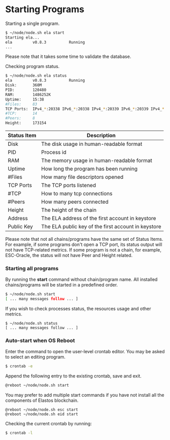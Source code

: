 # Starting Programs

Starting a single program.

```bash
$ ~/node/node.sh ela start
Starting ela...
ela         v0.8.3          Running
...
```

Please note that it takes some time to validate the database.

Checking program status.

```bash
$ ~/node/node.sh ela status
ela         v0.8.3          Running
Disk:       360M
PID:        120480
RAM:        1486252K
Uptime:     15:38
#Files:     83
TCP Ports:  IPv4_*:20338 IPv6_*:20338 IPv4_*:20339 IPv6_*:20339 IPv4_*:20336 
#TCP:       14
#Peers:     8
Height:     173154
```

| Status Item | Description                                         |
| ----------- | --------------------------------------------------- |
| Disk        | The disk usage in human-readable format             |
| PID         | Process id                                          |
| RAM         | The memory usage in human-readable format           |
| Uptime      | How long the program has been running               |
| #Files      | How many file descriptors opened                    |
| TCP Ports   | The TCP ports listened                              |
| #TCP        | How to many tcp connections                         |
| #Peers      | How many peers connected                            |
| Height      | The height of the chain                             |
| Address     | The ELA address of the first account in keystore    |
| Public Key  | The ELA public key of the first account in keystore |

Please note that not all chains/programs have the same set of Status Items. For example, if some programs don't open a TCP port, its status output will not have TCP-related metrics. If some program is not a chain, for example, ESC-Oracle, the status will not have Peer and Height related.

### Starting all programs

By running the **start** command without chain/program name. All installed chains/programs will be started in a predefined order.

```bash
$ ~/node/node.sh start
[ ... many messages follow ... ]
```

If you wish to check processes status, the resources usage and other metrics.

```
$ ~/node/node.sh status
[ ... many messages follow ... ]
```

### Auto-start when OS Reboot

Enter the command to open the user-level crontab editor. You may be asked to select an editing program.&#x20;

```bash
$ crontab -e
```

Append the following entry to the existing crontab, save and exit.

```bash
@reboot ~/node/node.sh start
```

You may prefer to add multiple start commands if you have not install all the components of Elastos blockchain.

```
@reboot ~/node/node.sh esc start
@reboot ~/node/node.sh eid start
```

Checking the current crontab by running:

```bash
$ crontab -l
```

